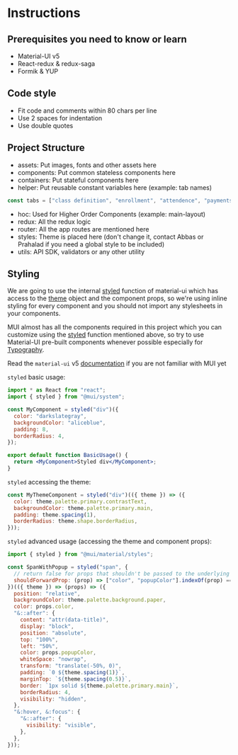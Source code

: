 # Instructions

## Prerequisites you need to know or learn

- Material-UI v5
- React-redux & redux-saga
- Formik & YUP

## Code style

- Fit code and comments within 80 chars per line
- Use 2 spaces for indentation
- Use double quotes

## Project Structure

- assets: Put images, fonts and other assets here
- components: Put common stateless components here
- containers: Put stateful components here
- helper: Put reusable constant variables here (example: tab names)

```js
const tabs = ["class definition", "enrollment", "attendence", "payments"];
```

- hoc: Used for Higher Order Components (example: main-layout)
- redux: All the redux logic
- router: All the app routes are mentioned here
- styles: Theme is placed here (don't change it, contact Abbas or Prahalad if you need a global style to be included)
- utils: API SDK, validators or any other utility

## Styling

We are going to use the internal [styled][1] function of material-ui which has
access to the [theme](https://mui.com/customization/theming/) object and the component props, so we're using inline
styling for every component and you should not import any stylesheets in your
components.

MUI almost has all the components required in this project which you can
customize using the [styled][1] function mentioned above, so try to use
Material-UI pre-built components whenever possible especially
for [Typography][2].

Read the `material-ui` v5 [documentation][3] if you are not familiar with MUI
yet

`styled` basic usage:

```jsx
import * as React from "react";
import { styled } from "@mui/system";

const MyComponent = styled("div")({
  color: "darkslategray",
  backgroundColor: "aliceblue",
  padding: 8,
  borderRadius: 4,
});

export default function BasicUsage() {
  return <MyComponent>Styled div</MyComponent>;
}
```

`styled` accessing the theme:

```jsx
const MyThemeComponent = styled("div")(({ theme }) => ({
  color: theme.palette.primary.contrastText,
  backgroundColor: theme.palette.primary.main,
  padding: theme.spacing(1),
  borderRadius: theme.shape.borderRadius,
}));
```

`styled` advanced usage (accessing the theme and component props):

```jsx
import { styled } from "@mui/material/styles";

const SpanWithPopup = styled("span", {
  // return false for props that shouldn't be passed to the underlying component
  shouldForwardProp: (prop) => ["color", "popupColor"].indexOf(prop) === -1,
})(({ theme }) => (props) => ({
  position: "relative",
  backgroundColor: theme.palette.background.paper,
  color: props.color,
  "&::after": {
    content: "attr(data-title)",
    display: "block",
    position: "absolute",
    top: "100%",
    left: "50%",
    color: props.popupColor,
    whiteSpace: "nowrap",
    transform: "translate(-50%, 0)",
    padding: `0 ${theme.spacing(1)}`,
    marginTop: `${theme.spacing(0.5)}`,
    border: `1px solid ${theme.palette.primary.main}`,
    borderRadius: 4,
    visibility: "hidden",
  },
  "&:hover, &:focus": {
    "&::after": {
      visibility: "visible",
    },
  },
}));
```

[1]: https://mui.com/system/styled/
[2]: https://mui.com/system/typography/
[3]: https://mui.com/getting-started/usage/

